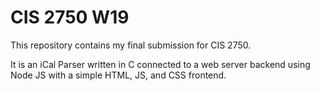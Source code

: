 # CIS 2750 W19
This repository contains my final submission for CIS 2750.

It is an iCal Parser written in C connected to a web server backend using Node JS with a simple HTML, JS, and CSS frontend.